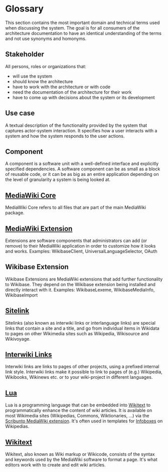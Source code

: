 # Glossary

This section contains the most important domain and technical terms used when discussing the system.
The goal is for all consumers of the architecture documentation to have an identical understanding of the terms and not use synonyms and homonyms.

## Stakeholder

All persons, roles or organizations that:

- will use the system
- should know the architecture
- have to work with the architecture or with code
- need the documentation of the architecture for their work
- have to come up with decisions about the system or its development

## Use case

A textual description of the functionality provided by the system that captures actor-system interaction. It specifies how a user interacts with a system and how the system responds to the user actions.

## Component

A component is a software unit with a well-defined interface and explicitly specified dependencies. A software component can be as small as a block of reusable code, or it can be as big as an entire application depending on the level of granularity a system is being looked at.

## [MediaWiki Core](https://www.mediawiki.org/wiki/Core)

MediaWiki Core refers to all files that are part of the main MediaWiki package.

## [MediaWiki Extension](https://www.mediawiki.org/wiki/Manual:Extensions)

Extensions are software components that administrators can add (or remove) to their MediaWiki application in order to customize how it looks and works.
Examples: WikibaseClient, UniversalLanguageSelector, OAuth

## Wikibase Extension

Wikibase Extensions are MediaWiki extensions that add further functionality to Wikibase. They depend on the Wikibase extension being installed and directly interact with it.
Examples: WikibaseLexeme, WikibaseMediaInfo, WikibaseImport

## [Sitelink](https://www.wikidata.org/wiki/Help:Sitelinks)

Sitelinks (also known as interwiki links or interlanguage links) are special links that contain a site and a title, and go from individual items in Wikidata to pages on other Wikimedia sites such as Wikipedia, Wikisource and Wikivoyage.

## [Interwiki Links](https://www.mediawiki.org/wiki/Manual:Interwiki)

Interwiki links are links to pages of other projects, using a prefixed internal link style.
Interwiki links make it possible to link to pages of (e.g.) Wikipedia, Wikibooks, Wikinews etc. or to your wiki-project in different languages.

## [Lua](https://en.wikipedia.org/wiki/Wikipedia:Lua)

Lua is a programming language that can be embedded into [Wikitext](https://www.mediawiki.org/wiki/Wikitext) to programmatically enhance the content of wiki articles. It is available on most Wikimedia sites (Wikipedias, Commons, Wiktionaries, ...) via the [Scribunto MediaWiki extension](https://www.mediawiki.org/wiki/Extension:Scribunto). It's often used in templates for [Infoboxes](https://en.wikipedia.org/wiki/Help:Infobox) on Wikipedias.

## [Wikitext](https://en.wikipedia.org/wiki/Help:Wikitext)

Wikitext, also known as Wiki markup or Wikicode, consists of the syntax and keywords used by the MediaWiki software to format a page. It's what editors work with to create and edit wiki articles.
